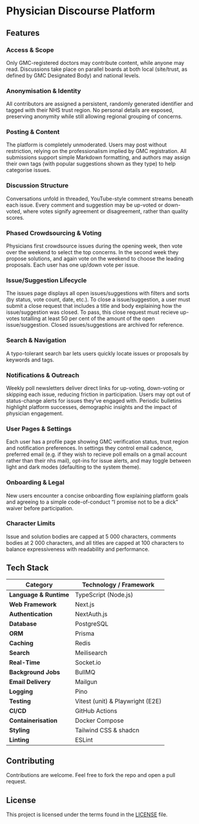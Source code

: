 # Physician Discourse Platform

## Features

### Access & Scope

Only GMC-registered doctors may contribute content, while anyone may read. Discussions take place on parallel boards at both local (site/trust, as defined by GMC Designated Body) and national levels.

### Anonymisation & Identity

All contributors are assigned a persistent, randomly generated identifier and tagged with their NHS trust region. No personal details are exposed, preserving anonymity while still allowing regional grouping of concerns.

### Posting & Content

The platform is completely unmoderated. Users may post without restriction, relying on the professionalism implied by GMC registration. All submissions support simple Markdown formatting, and authors may assign their own tags (with popular suggestions shown as they type) to help categorise issues.

### Discussion Structure

Conversations unfold in threaded, YouTube-style comment streams beneath each issue. Every comment and suggestion may be up-voted or down-voted, where votes signify agreement or disagreement, rather than quality scores.

### Phased Crowdsourcing & Voting

Physicians first crowdsource issues during the opening week, then vote over the weekend to select the top concerns. In the second week they propose solutions, and again vote on the weekend to choose the leading proposals. Each user has one up/down vote per issue.

### Issue/Suggestion Lifecycle

The issues page displays all open issues/suggestions with filters and sorts (by status, vote count, date, etc.). To close a issue/suggestion, a user must submit a close request that includes a title and body explaining how the issue/suggestion was closed. To pass, this close request must recieve up-votes totalling at least 50 per cent of the amount of the open issue/suggestion. Closed issues/suggestions are archived for reference.

### Search & Navigation

A typo-tolerant search bar lets users quickly locate issues or proposals by keywords and tags.

### Notifications & Outreach

Weekly poll newsletters deliver direct links for up-voting, down-voting or skipping each issue, reducing friction in participation. Users may opt out of status-change alerts for issues they’ve engaged with. Periodic bulletins highlight platform successes, demographic insights and the impact of physician engagement.

### User Pages & Settings

Each user has a profile page showing GMC verification status, trust region and notification preferences. In settings they control email cadence, preferred email (e.g. if they wish to recieve poll emails on a gmail account rather than their nhs mail), opt-ins for issue alerts, and may toggle between light and dark modes (defaulting to the system theme).

### Onboarding & Legal

New users encounter a concise onboarding flow explaining platform goals and agreeing to a simple code-of-conduct “I promise not to be a dick” waiver before participation.

### Character Limits

Issue and solution bodies are capped at 5 000 characters, comments bodies at 2 000 characters, and all titles are capped at 100 characters to balance expressiveness with readability and performance.

## Tech Stack

| Category               | Technology / Framework                       |
|------------------------|----------------------------------------------|
| **Language & Runtime** | TypeScript (Node.js)                         |
| **Web Framework**      | Next.js                                      |
| **Authentication**     | NextAuth.js                                  |
| **Database**           | PostgreSQL                                   |
| **ORM**                | Prisma                                       |
| **Caching**            | Redis                                        |
| **Search**             | Meilisearch                                  |
| **Real-Time**          | Socket.io                                    |
| **Background Jobs**    | BullMQ                                       |
| **Email Delivery**     | Mailgun                                      |
| **Logging**            | Pino                                         |
| **Testing**            | Vitest (unit) & Playwright (E2E)             |
| **CI/CD**              | GitHub Actions                               |
| **Containerisation**   | Docker Compose                               |
| **Styling**            | Tailwind CSS & shadcn                        |
| **Linting**            | ESLint                                       |

## Contributing

Contributions are welcome. Feel free to fork the repo and open a pull request.

## License

This project is licensed under the terms found in the [LICENSE](./LICENSE) file.
